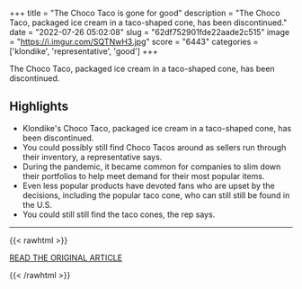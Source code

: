 +++
title = "The Choco Taco is gone for good"
description = "The Choco Taco, packaged ice cream in a taco-shaped cone, has been discontinued."
date = "2022-07-26 05:02:08"
slug = "62df752901fde22aade2c515"
image = "https://i.imgur.com/SQTNwH3.jpg"
score = "6443"
categories = ['klondike', 'representative', 'good']
+++

The Choco Taco, packaged ice cream in a taco-shaped cone, has been discontinued.

## Highlights

- Klondike's Choco Taco, packaged ice cream in a taco-shaped cone, has been discontinued.
- You could possibly still find Choco Tacos around as sellers run through their inventory, a representative says.
- During the pandemic, it became common for companies to slim down their portfolios to help meet demand for their most popular items.
- Even less popular products have devoted fans who are upset by the decisions, including the popular taco cone, who can still still be found in the U.S.
- You could still still find the taco cones, the rep says.

---

{{< rawhtml >}}
  <p class="article-category">
    <a target="_blank" href="https://www.cnn.com/2022/07/25/business/choco-taco-discontinued/index.html">READ THE ORIGINAL ARTICLE</a>
  </p>
{{< /rawhtml >}}
